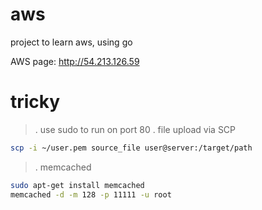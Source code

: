# aws
project to learn aws, using go

AWS page: http://54.213.126.59

# tricky
>. use sudo to run on port 80
>. file upload via SCP
```bash
scp -i ~/user.pem source_file user@server:/target/path
```
>. memcached
```bash
sudo apt-get install memcached
memcached -d -m 128 -p 11111 -u root
```
